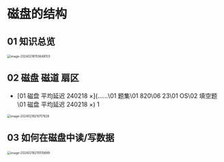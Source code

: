 # 磁盘的结构



## 01 知识总览

<img src="https://cvp.oss-cn-shanghai.aliyuncs.com/picgo/202402181536177.png" alt="image-20240218153648103" style="zoom:50%;" />

## 02 磁盘 磁道 扇区

*   [01 磁盘 平均延迟 240218 ×](..\..\..\01 题集\01 820\06 23\01 OS\02 填空题\01 磁盘 平均延迟 240218 ×)  1

<img src="https://cvp.oss-cn-shanghai.aliyuncs.com/picgo/202402182101975.png" alt="image-20240218210117628" style="zoom:50%;" />



## 03 如何在磁盘中读/写数据

<img src="https://cvp.oss-cn-shanghai.aliyuncs.com/picgo/202402182155964.png" alt="image-20240218215515699" style="zoom:50%;" />
